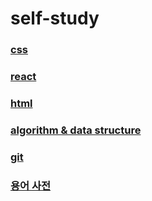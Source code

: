 # self-study

### [css](https://github.com/ka0824/css)
### [react](https://github.com/ka0824/react)
### [html](https://github.com/ka0824/html)
### [algorithm & data structure](https://github.com/ka0824/algorithm-data-structure)
### [git](https://github.com/ka0824/git)
### [용어 사전](https://github.com/ka0824/simple_dictionary)
